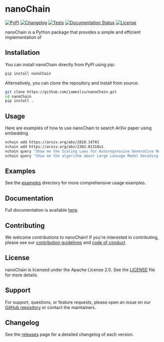 # nanoChain

[![PyPI](https://img.shields.io/pypi/v/nanoChain.svg)](https://pypi.org/project/nanoChain/)
[![Changelog](https://img.shields.io/github/v/release/jamesliu/nanoChain?include_prereleases&label=changelog)](https://github.com/jamesliu/nanoChain/releases)
[![Tests](https://github.com/jamesliu/nanoChain/workflows/Test/badge.svg)](https://github.com/jamesliu/nanoChain/actions?query=workflow%3ATest)
[![Documentation Status](https://readthedocs.org/projects/nanoChain/badge/?version=stable)](http://nanoChain.readthedocs.org/en/stable/?badge=stable)
[![License](https://img.shields.io/badge/license-Apache%202.0-blue.svg)](https://github.com/jamesliu/nanoChain/blob/main/LICENSE)

nanoChain is a Python package that provides a simple and efficient implementation of 

## Installation

You can install nanoChain directly from PyPI using pip:

```bash
pip install nanoChain
```

Alternatively, you can clone the repository and install from source:

```bash
git clone https://github.com/jamesliu/nanoChain.git
cd nanoChain
pip install .
```

## Usage

Here are examples of how to use nanoChain to search ArXiv paper using embedding.

```bash
nchain add https://arxiv.org/abs/2010.14701
nchain add https://arxiv.org/abs/2302.01318v1
nchain query "Show me the Scaling Laws for Autoregressive Generative Modeling"
nchain query "Show me the algorithm about Large Lanuage Model Decoding with Speculative Sampling"
```

## Examples
See the [examples](./examples) directory for more comprehensive usage examples.

## Documentation

Full documentation is available [here](https://nanochain.readthedocs.io/en/latest/).

## Contributing

We welcome contributions to nanoChain! If you're interested in contributing, please see our [contribution guidelines](./CONTRIBUTING.md) and [code of conduct](./CODE_OF_CONDUCT.md).

## License

nanoChain is licensed under the Apache License 2.0. See the [LICENSE](./LICENSE) file for more details.

## Support

For support, questions, or feature requests, please open an issue on our [GitHub repository](https://github.com/jamesliu/nanoChain/issues) or contact the maintainers.

## Changelog

See the [releases](https://github.com/jamesliu/nanoChain/releases) page for a detailed changelog of each version.


